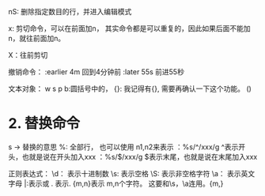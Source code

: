 nS: 删除指定数目的行，并进入编辑模式

x: 剪切命令，可以在前面加n， 其实命令都是可以重复的，因此如果后面不能加n，就往前面加n。

X：往前剪切


撤销命令：
:earlier 4m  回到4分钟前
:later 55s   前进55秒


文本对象：
w
s
p
b:圆括号中的，
{}: 我记得有{}, 需要再确认一下这个功能。
()

# 2. 替换命令

s -> 替换的意思
%:  全部行， 也可以使用 n1,n2来表示
：%s/^/xxx/g  ^表示开头，也就是说在开头加入xxx
：%s/$/xxx/g  $表示末尾，也就是说在末尾加入xxx

正则表达式：
\d： 表示十进制数
\s: 表示空格
\S: 表示非空格字符
\a： 表示英文字母
\|:表示或
\.  表示.
{m,n}表示 m,n个字符。 这要和\s，\a连用。{m,}


